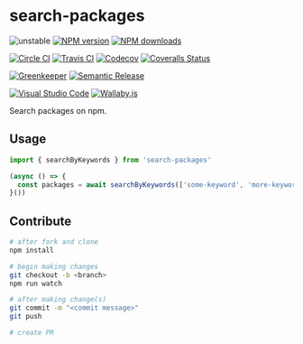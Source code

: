# search-packages

![unstable][unstable-image]
[![NPM version][npm-image]][npm-url]
[![NPM downloads][downloads-image]][downloads-url]

[![Circle CI][circleci-image]][circleci-url]
[![Travis CI][travis-image]][travis-url]
[![Codecov][codecov-image]][codecov-url]
[![Coveralls Status][coveralls-image]][coveralls-url]

[![Greenkeeper][greenkeeper-image]][greenkeeper-url]
[![Semantic Release][semantic-release-image]][semantic-release-url]

[![Visual Studio Code][vscode-image]][vscode-url]
[![Wallaby.js][wallaby-image]][wallaby-url]

Search packages on npm.

## Usage

```ts
import { searchByKeywords } from 'search-packages'

(async () => {
  const packages = await searchByKeywords(['some-keyword', 'more-keywords']) // ['pkg-a', 'pkg-b']
}())
```

## Contribute

```sh
# after fork and clone
npm install

# begin making changes
git checkout -b <branch>
npm run watch

# after making change(s)
git commit -m "<commit message>"
git push

# create PR
```

[circleci-image]: https://circleci.com/gh/unional/search-packages/tree/master.svg?style=shield
[circleci-url]: https://circleci.com/gh/unional/search-packages/tree/master
[codecov-image]: https://codecov.io/gh/unional/search-packages/branch/master/graph/badge.svg
[codecov-url]: https://codecov.io/gh/unional/search-packages
[coveralls-image]: https://coveralls.io/repos/github/unional/search-packages/badge.svg?branch=master
[coveralls-url]: https://coveralls.io/github/unional/search-packages?branch=master
[downloads-image]: https://img.shields.io/npm/dm/search-packages.svg?style=flat
[downloads-url]: https://npmjs.org/package/search-packages
[greenkeeper-image]: https://badges.greenkeeper.io/unional/search-packages.svg
[greenkeeper-url]: https://greenkeeper.io/
[npm-image]: https://img.shields.io/npm/v/search-packages.svg?style=flat
[npm-url]: https://npmjs.org/package/search-packages
[semantic-release-image]: https://img.shields.io/badge/%20%20%F0%9F%93%A6%F0%9F%9A%80-semantic--release-e10079.svg
[semantic-release-url]: https://github.com/semantic-release/semantic-release
[travis-image]: https://img.shields.io/travis/unional/search-packages/master.svg?style=flat
[travis-url]: https://travis-ci.org/unional/search-packages?branch=master
[unstable-image]: https://img.shields.io/badge/stability-unstable-yellow.svg
[vscode-image]: https://img.shields.io/badge/vscode-ready-green.svg
[vscode-url]: https://code.visualstudio.com/
[wallaby-image]: https://img.shields.io/badge/wallaby.js-configured-green.svg
[wallaby-url]: https://wallabyjs.com
